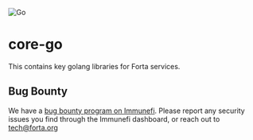 ![Go](https://github.com/forta-network/core-go/actions/workflows/merge.yml/badge.svg)
# core-go

This contains key golang libraries for Forta services.

## Bug Bounty

We have a [bug bounty program on Immunefi](https://immunefi.com/bounty/forta). Please report any security issues you find through the Immunefi dashboard, or reach out to [tech@forta.org](mailto:tech@forta.org)
